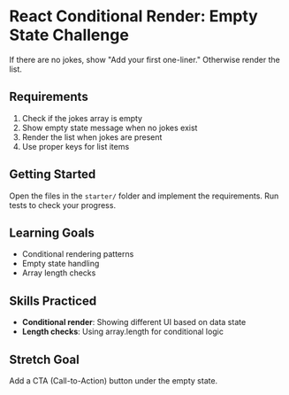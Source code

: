# React Conditional Render: Empty State Challenge

If there are no jokes, show "Add your first one-liner." Otherwise render the list.

## Requirements

1. Check if the jokes array is empty
2. Show empty state message when no jokes exist
3. Render the list when jokes are present
4. Use proper keys for list items

## Getting Started

Open the files in the `starter/` folder and implement the requirements. Run tests to check your progress.

## Learning Goals

- Conditional rendering patterns
- Empty state handling
- Array length checks

## Skills Practiced

- **Conditional render**: Showing different UI based on data state
- **Length checks**: Using array.length for conditional logic

## Stretch Goal

Add a CTA (Call-to-Action) button under the empty state.